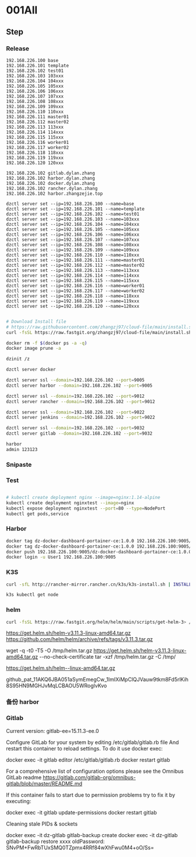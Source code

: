 # 001All

## Step

### Release

```
192.168.226.100 base
192.168.226.101 template
192.168.226.102 test01
192.168.226.103 103xxx
192.168.226.104 104xxx
192.168.226.105 105xxx
192.168.226.106 106xxx
192.168.226.107 107xxx
192.168.226.108 108xxx
192.168.226.109 109xxx
192.168.226.110 110xxx
192.168.226.111 master01
192.168.226.112 master02
192.168.226.113 113xxx
192.168.226.114 114xxx
192.168.226.115 115xxx
192.168.226.116 worker01
192.168.226.117 worker02
192.168.226.118 118xxx
192.168.226.119 119xxx
192.168.226.120 120xxx

192.168.226.102 gitlab.dylan.zhang
192.168.226.102 harbor.dylan.zhang
192.168.226.102 docker.dylan.zhang
192.168.226.102 rancher.dylan.zhang
192.168.226.102 harbor.zhangzejie.top

dzctl server set --ip=192.168.226.100 --name=base
dzctl server set --ip=192.168.226.101 --name=template
dzctl server set --ip=192.168.226.102 --name=test01
dzctl server set --ip=192.168.226.103 --name=103xxx
dzctl server set --ip=192.168.226.104 --name=104xxx
dzctl server set --ip=192.168.226.105 --name=105xxx
dzctl server set --ip=192.168.226.106 --name=106xxx
dzctl server set --ip=192.168.226.107 --name=107xxx
dzctl server set --ip=192.168.226.108 --name=108xxx
dzctl server set --ip=192.168.226.109 --name=109xxx
dzctl server set --ip=192.168.226.110 --name=110xxx
dzctl server set --ip=192.168.226.111 --name=master01
dzctl server set --ip=192.168.226.112 --name=master02
dzctl server set --ip=192.168.226.113 --name=113xxx
dzctl server set --ip=192.168.226.114 --name=114xxx
dzctl server set --ip=192.168.226.115 --name=115xxx
dzctl server set --ip=192.168.226.116 --name=worker01
dzctl server set --ip=192.168.226.117 --name=worker02
dzctl server set --ip=192.168.226.118 --name=118xxx
dzctl server set --ip=192.168.226.119 --name=119xxx
dzctl server set --ip=192.168.226.120 --name=120xxx

```

```bash

# Download Install file
# https://raw.githubusercontent.com/zhangzj97/cloud-file/main/install.sh
curl -fsSL https://raw.fastgit.org/zhangzj97/cloud-file/main/install.sh > /tmp/dzinit.sh | chmod u+x /tmp/dzinit.sh | ln -fs /tmp/dzinit.sh /bin/dzinit

docker rm -f $(docker ps -a -q)
docker image prune -a

dzinit /z

dzctl server docker

dzctl server ssl --domain=192.168.226.102 --port=9005
dzctl server harbor --domain=192.168.226.102 --port=9005

dzctl server ssl --domain=192.168.226.102 --port=9012
dzctl server rancher --domain=192.168.226.102 --port=9012

dzctl server ssl --domain=192.168.226.102 --port=9022
dzctl server jenkins --domain=192.168.226.102 --port=9022

dzctl server ssl --domain=192.168.226.102 --port=9032
dzctl server gitlab --domain=192.168.226.102 --port=9032

harbor
admin 123123

```

### Snipaste

### Test

```bash

# kubectl create deployment nginx --image=nginx:1.14-alpine
kubectl create deployment nginxtest --image=nginx
kubectl expose deployment nginxtest --port=80 --type=NodePort
kubectl get pods,service

```

### Harbor

```bash
docker tag dz-docker-dashboard-portainer-ce:1.0.0 192.168.226.100:9005/public/dz-docker-dashboard-portainer-ce:1.0.0
docker tag dz-docker-dashboard-portainer-ce:1.0.0 192.168.226.100:9005/t/dz-docker-dashboard-portainer-ce:1.0.0
docker push 192.168.226.100:9005/dz-docker-dashboard-portainer-ce:1.0.0
docker login -u User1 192.168.226.100:9005
```

### K3S

```bash
curl -sfL http://rancher-mirror.rancher.cn/k3s/k3s-install.sh | INSTALL_K3S_MIRROR=cn INSTALL_K3S_EXEC=server sh -

k3s kubectl get node

```

### helm

```bash
curl -fsSL https://raw.fastgit.org/helm/helm/main/scripts/get-helm-3> /tmp/helm.sh | bash
```

https://get.helm.sh/helm-v3.11.3-linux-amd64.tar.gz
https://github.com/helm/helm/archive/refs/tags/v3.11.3.tar.gz

wget -q -t0 -T5 -O /tmp/helm.tar.gz https://get.helm.sh/helm-v3.11.3-linux-amd64.tar.gz --no-check-certificate
tar -xzf /tmp/helm.tar.gz -C /tmp/

https://get.helm.sh/helm--linux-amd64.tar.gz

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

### 备份 harbor

### Gitlab

Current version: gitlab-ee=15.11.3-ee.0

Configure GitLab for your system by editing /etc/gitlab/gitlab.rb file
And restart this container to reload settings.
To do it use docker exec:

docker exec -it gitlab editor /etc/gitlab/gitlab.rb
docker restart gitlab

For a comprehensive list of configuration options please see the Omnibus GitLab readme
https://gitlab.com/gitlab-org/omnibus-gitlab/blob/master/README.md

If this container fails to start due to permission problems try to fix it by executing:

docker exec -it gitlab update-permissions
docker restart gitlab

Cleaning stale PIDs & sockets

docker exec -it dz-gitlab gitlab-backup create
docker exec -it dz-gitlab gitlab-backup restore xxxx
oldPassword: SNvPM+FwRbTUxSMQ0TZpmx4RRf84wXhFwu0M4+oO/Ss=

